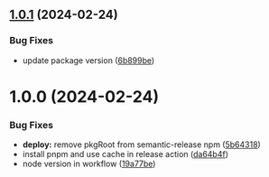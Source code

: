 ## [1.0.1](https://github.com/nicorickert/ui/compare/v1.0.0...v1.0.1) (2024-02-24)

### Bug Fixes

-   update package version ([6b899be](https://github.com/nicorickert/ui/commit/6b899bec004017570924f80bc8e99aa779370336))

# 1.0.0 (2024-02-24)

### Bug Fixes

-   **deploy:** remove pkgRoot from semantic-release npm ([5b64318](https://github.com/nicorickert/ui/commit/5b643182d4dbc204b8aef081cf5b0069ab58fb33))
-   install pnpm and use cache in release action ([da64b4f](https://github.com/nicorickert/ui/commit/da64b4fc133d33b6af0458eb7b9a0462c3f4f960))
-   node version in workflow ([19a77be](https://github.com/nicorickert/ui/commit/19a77be04fc26c1695e6b843659fc01cc6f16a2d))
